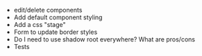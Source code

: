 - edit/delete components
- Add default component styling
- Add a css "stage"
- Form to update border styles
- Do I need to use shadow root everywhere? What are pros/cons
- Tests
